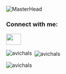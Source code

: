 ![MasterHead](https://media.licdn.com/dms/image/C4D12AQESj72-s5gEKg/article-cover_image-shrink_600_2000/0/1626753867110?e=2147483647&v=beta&t=Kf7YAuwZtyCGYLNch-Mgc5eOC-7h7uL_dnBAIgsAFRQ)
<h3 align="left">Connect with me:</h3>
<p align="left">
<a href="https://linkedin.com/in/avichalsharma7" target="blank"><img align="center" src="https://cdn-icons-png.flaticon.com/512/174/174857.png" height="30" width="40" /></a></p>
<p><img align="left" src="https://github-readme-stats.vercel.app/api/top-langs?username=avichals&show_icons=true&locale=en&layout=compact" alt="avichals" /></p>

<p>&nbsp;<img align="center" src="https://github-readme-stats.vercel.app/api?username=avichals&show_icons=true&locale=en" alt="avichals" /></p>

<p><img align="center" src="https://github-readme-streak-stats.herokuapp.com/?user=avichals&" alt="avichals" /></p>
